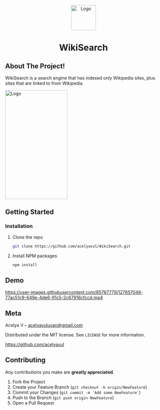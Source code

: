 <br />
<p align="center">
    <img src="https://user-images.githubusercontent.com/85767779/127647612-cf1f9d8b-5daa-4b4a-a7db-715b6bbdf868.png" alt="Logo" width="80" height="80">

  <h1 align="center">WikiSearch</h1>
  

## About The Project!


WikiSearch is a search engine that has indexed only Wikipedia sites, plus sites that are linked to from Wikipedia.

<img src="https://user-images.githubusercontent.com/85767779/127657547-ca4a23af-1cd8-4fcb-8098-4400dddb75d6.png" alt="Logo" width="200" height="350">


## Getting Started

### Installation

1. Clone the repo
   ```sh
   git clone https://github.com/acelyavul/WikiSearch.git
   ```
2. Install NPM packages
   ```sh
   npm install
   ```

## Demo

https://user-images.githubusercontent.com/85767779/127657048-77ac51c9-649e-4de6-91c5-2c67916cfccd.mp4

## Meta

Acelya V – acelyavuluvan@gmail.com

Distributed under the MIT license. See ``LICENSE`` for more information.

https://github.com/acelyavul

## Contributing

Any contributions you make are **greatly appreciated**.

1. Fork the Project
2. Create your Feature Branch (`git checkout -b origin/NewFeature`)
3. Commit your Changes (`git commit -m 'Add some NewFeature'`)
4. Push to the Branch (`git push origin NewFeature`)
5. Open a Pull Request


